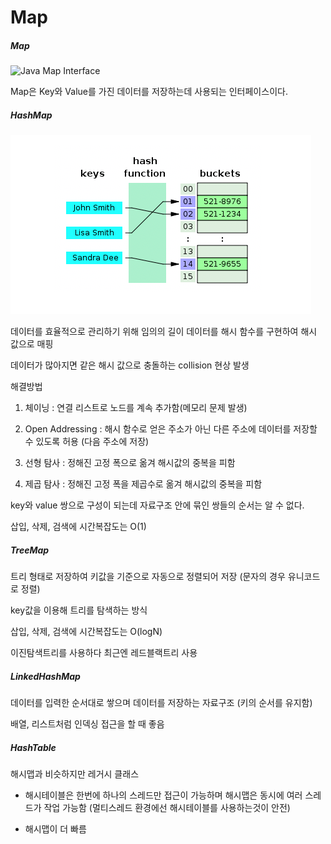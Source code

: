 # Map

##### Map

![Java Map Interface](https://cdn.programiz.com/sites/tutorial2program/files/Map.png)

Map은 Key와 Value를 가진 데이터를 저장하는데 사용되는 인터페이스이다.

##### HashMap

![](해시_assets/2023-03-30-17-45-37-image.png)

데이터를 효율적으로 관리하기 위해 임의의 길이 데이터를 해시 함수를 구현하여 해시 값으로 매핑

데이터가 많아지면 같은 해시 값으로 충돌하는 collision 현상 발생

해결방법

1. 체이닝 : 연결 리스트로 노드를 계속 추가함(메모리 문제 발생)

2. Open Addressing : 해시 함수로 얻은 주소가 아닌 다른 주소에 데이터를 저장할 수 있도록 허용 (다음 주소에 저장)

3. 선형 탐사 : 정해진 고정 폭으로 옮겨 해시값의 중복을 피함

4. 제곱 탐사 : 정해진 고정 폭을 제곱수로 옮겨 해시값의 중복을 피함

key와 value 쌍으로 구성이 되는데 자료구조 안에 묶인 쌍들의 순서는 알 수 없다.

삽입, 삭제, 검색에 시간복잡도는 O(1)

##### TreeMap

트리 형태로 저장하여 키값을 기준으로 자동으로 정렬되어 저장 (문자의 경우 유니코드로 정렬)

key값을 이용해 트리를 탐색하는 방식

삽입, 삭제, 검색에 시간복잡도는 O(logN)

이진탐색트리를 사용하다 최근엔 레드블랙트리 사용

##### LinkedHashMap

데이터를 입력한 순서대로 쌓으며 데이터를 저장하는 자료구조 (키의 순서를 유지함)

배열, 리스트처럼 인덱싱 접근을 할 때 좋음

##### HashTable

해시맵과 비슷하지만 레거시 클래스

- 해시테이블은 한번에 하나의 스레드만 접근이 가능하며 해시맵은 동시에 여러 스레드가 작업 가능함 (멀티스레드 환경에선 해시테이블를 사용하는것이 안전)

- 해시맵이 더 빠름
